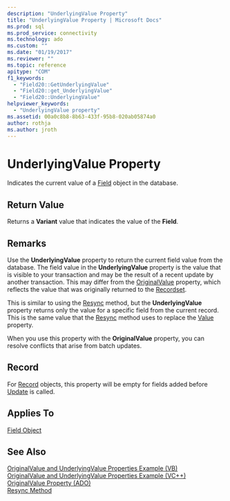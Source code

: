 ```yaml
---
description: "UnderlyingValue Property"
title: "UnderlyingValue Property | Microsoft Docs"
ms.prod: sql
ms.prod_service: connectivity
ms.technology: ado
ms.custom: ""
ms.date: "01/19/2017"
ms.reviewer: ""
ms.topic: reference
apitype: "COM"
f1_keywords: 
  - "Field20::GetUnderlyingValue"
  - "Field20::get_UnderlyingValue"
  - "Field20::UnderlyingValue"
helpviewer_keywords: 
  - "UnderlyingValue property"
ms.assetid: 00a0c8b8-8b63-433f-95b8-020ab05874a0
author: rothja
ms.author: jroth
---
```

# UnderlyingValue Property
Indicates the current value of a [Field](./field-object.md) object in the database.  
  
## Return Value  
 Returns a **Variant** value that indicates the value of the **Field**.  
  
## Remarks  
 Use the **UnderlyingValue** property to return the current field value from the database. The field value in the **UnderlyingValue** property is the value that is visible to your transaction and may be the result of a recent update by another transaction. This may differ from the [OriginalValue](./originalvalue-property-ado.md) property, which reflects the value that was originally returned to the [Recordset](./recordset-object-ado.md).  
  
 This is similar to using the [Resync](./resync-method.md) method, but the **UnderlyingValue** property returns only the value for a specific field from the current record. This is the same value that the [Resync](./resync-method.md) method uses to replace the [Value](./value-property-ado.md) property.  
  
 When you use this property with the **OriginalValue** property, you can resolve conflicts that arise from batch updates.  
  
## Record  
 For [Record](./record-object-ado.md) objects, this property will be empty for fields added before [Update](./update-method.md) is called.  
  
## Applies To  
 [Field Object](./field-object.md)  
  
## See Also  
 [OriginalValue and UnderlyingValue Properties Example (VB)](./originalvalue-and-underlyingvalue-properties-example-vb.md)   
 [OriginalValue and UnderlyingValue Properties Example (VC++)](./originalvalue-and-underlyingvalue-properties-example-vc.md)   
 [OriginalValue Property (ADO)](./originalvalue-property-ado.md)   
 [Resync Method](./resync-method.md)